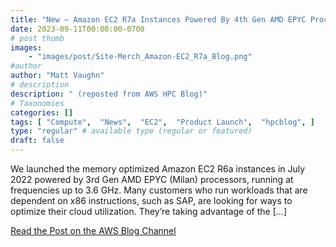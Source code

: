 ```yaml
---
title: "New – Amazon EC2 R7a Instances Powered By 4th Gen AMD EPYC Processors for Memory Optimized Workloads"
date: 2023-09-11T00:00:00-0700
# post thumb
images:
    - "images/post/Site-Merch_Amazon-EC2_R7a_Blog.png"
#author
author: "Matt Vaughn"
# description
description: " (reposted from AWS HPC Blog)"
# Taxonomies
categories: []
tags: [ "Compute",  "News",  "EC2",  "Product Launch",  "hpcblog", ]
type: "regular" # available type (regular or featured)
draft: false
---
```


We launched the memory optimized Amazon EC2 R6a instances in July 2022 powered by 3rd Gen AMD EPYC (Milan) processors, running at frequencies up to 3.6 GHz. Many customers who run workloads that are dependent on x86 instructions, such as SAP, are looking for ways to optimize their cloud utilization. They’re taking advantage of the […]

<a href="https://aws.amazon.com/blogs/aws/new-amazon-ec2-r7a-instances-powered-by-4th-gen-amd-epyc-processors-for-memory-optimized-workloads/" class="btn btn-primary btn-lg active" role="button" aria-pressed="true" style="margin-top: 8px;">Read the Post on the AWS Blog Channel</a>
